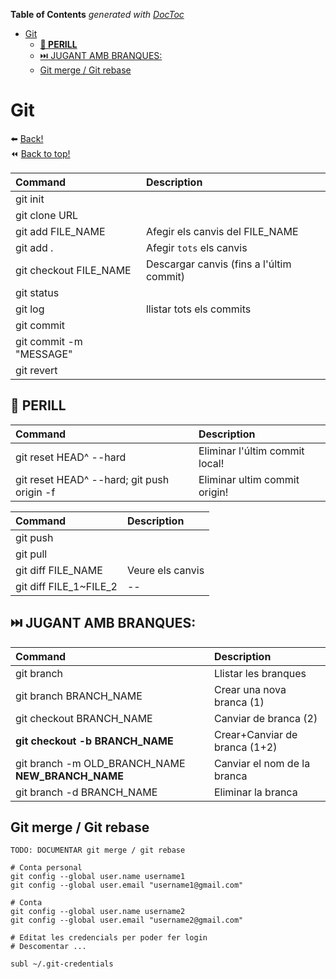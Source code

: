 <!-- START doctoc generated TOC please keep comment here to allow auto update -->
<!-- DON'T EDIT THIS SECTION, INSTEAD RE-RUN doctoc TO UPDATE -->
**Table of Contents**  *generated with [DocToc](https://github.com/thlorenz/doctoc)*

- [Git](#git)
  - [<b> 🚫 PERILL </b>](#b--perill-b)
  - [⏭️ JUGANT AMB BRANQUES:](#-jugant-amb-branques)
  - [Git merge / Git rebase](#git-merge--git-rebase)

<!-- END doctoc generated TOC please keep comment here to allow auto update -->


# Git
:arrow_left: [Back!](./README.md#commands)\
:rewind: [Back to top!](../README.md)


| Command | Description     |
| :------------- | :------------- |
| git init |  |
| git clone URL |  |
| git add FILE_NAME | Afegir els canvis del FILE_NAME|
| git add . | Afegir `tots` els canvis |
| git checkout FILE_NAME | Descargar canvis (fins a l'últim commit) |
| git status |  |
| git log | llistar tots els commits |
| git commit |  |
| git commit -m "MESSAGE" |  |
| git revert |  |

## <b> 🚫 PERILL </b>

| Command | Description     |
| :------------- | :------------- |
| git reset HEAD^ --hard | Eliminar l'últim commit local! |
| git reset HEAD^ --hard; git push origin -f | Eliminar ultim commit origin! |

| Command | Description     |
| :------------- | :------------- |
| git push | |
| git pull | |
| git diff FILE_NAME | Veure els canvis |
| git diff FILE_1~FILE_2 | -- |

## ⏭️ JUGANT AMB BRANQUES:

| Command | Description     |
| :------------- | :------------- |
| git branch | Llistar les branques |
| git branch BRANCH_NAME | Crear una nova branca (1) |
| git checkout BRANCH_NAME | Canviar de branca (2) |
| <b>git checkout -b BRANCH_NAME</b> | Crear+Canviar de branca (1+2) |
| git branch -m OLD_BRANCH_NAME <b>NEW_BRANCH_NAME</b> | Canviar el nom de la branca |
| git branch -d BRANCH_NAME | Eliminar la branca |


## Git merge / Git rebase
```
TODO: DOCUMENTAR git merge / git rebase
```

```
# Conta personal
git config --global user.name username1
git config --global user.email "username1@gmail.com"

# Conta
git config --global user.name username2
git config --global user.email "username2@gmail.com"

# Editat les credencials per poder fer login
# Descomentar ...

subl ~/.git-credentials

```

